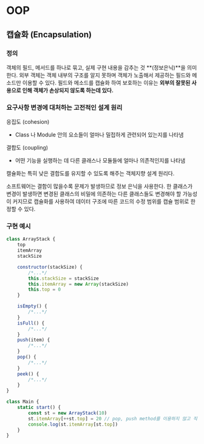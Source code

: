 # OOP

## 캡슐화 (Encapsulation)

### 정의

객체의 필드, 메서드를 하나로 묶고, 실제 구현 내용을 감추는 것 **(정보은닉)**을 의미한다.
외부 객체는 객체 내부의 구조를 알지 못하며 객체가 노출해서 제공하는 필드와 메소드만 이용할
수 있다. 필드와 메소드를 캡슐화 하여 보호하는 이유는 **외부의 잘못된 사용으로 인해 객체가 손상되지 않도록 하는데 있다.**

### 요구사항 변경에 대처하는 고전적인 설계 원리

응집도 (cohesion)

-   Class 나 Module 안의 요소들이 얼마나 밀접하게 관련되어 있는지를 나타냄

결합도 (coupling)

-   어떤 기능을 실행하는 데 다른 클래스나 모듈들에 얼마나 의존적인지를 나타냄

캘슐화는 특히 낮은 결합도를 유지할 수 있도록 해주는 객체지향 설계 원리다.

소프트웨어는 결함이 많을수록 문제가 발생하므로 정보 은닉을 사용한다. 한 클래스가
변경이 발생하면 변경된 클래스의 비밀에 의존하는 다른 클래스들도 변경해야 할 가능성이
커지므로 캡슐화를 사용하여 데이터 구조에 따른 코드의 수정 범위를 캡슐 범위로 한정할 수 있다.

### 구현 예시

```js
class ArrayStack {
    top
    itemArray
    stackSize

    constructor(stackSize) {
        /*...*/
        this.stackSize = stackSize
        this.itemArray = new Array(stackSize)
        this.top = 0
    }

    isEmpty() {
        /*...*/
    }
    isFull() {
        /*...*/
    }
    push(item) {
        /*...*/
    }
    pop() {
        /*...*/
    }
    peek() {
        /*...*/
    }
}

class Main {
    static start() {
        const st = new ArrayStack(10)
        st.itemArray[++st.top] = 20 // pop, push method를 이용하지 않고 직접 배열에 저장
        console.log(st.itemArray[st.top])
    }
}
```
